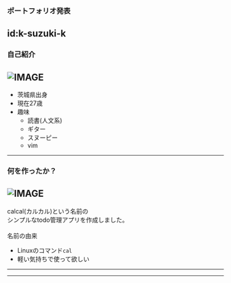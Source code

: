 ### ポートフォリオ発表
id:k-suzuki-k
---
### 自己紹介
![IMAGE](assets/img/presentation.png)
---
-  茨城県出身
-  現在27歳
-  趣味
	-  読書(人文系)
	-  ギター
	-  スヌーピー
	-  vim
---
### 何を作ったか？ 
![IMAGE](assets/img/presentation.png)
---
calcal(カルカル)という名前の<br>
シンプルなtodo管理アプリを作成しました。<br>
<br>
名前の由来
-  Linuxのコマンド`cal`
-  軽い気持ちで使って欲しい
---


---
